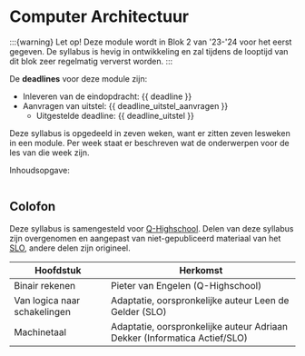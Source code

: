 # Computer Architectuur

:::{warning} Let op!
Deze module wordt in Blok 2 van '23-'24 voor het eerst gegeven. De syllabus is hevig in ontwikkeling en zal tijdens de looptijd van dit blok zeer regelmatig ververst worden.
:::

De **deadlines** voor deze module zijn:

- Inleveren van de eindopdracht: {{ deadline }}
- Aanvragen van uitstel: {{ deadline_uitstel_aanvragen }}
  - Uitgestelde deadline: {{ deadline_uitstel }}

Deze syllabus is opgedeeld in zeven weken, want er zitten zeven lesweken in een module. Per week staat er beschreven wat de onderwerpen voor de les van die week zijn.

Inhoudsopgave:

```{tableofcontents}
```

## Colofon

Deze syllabus is samengesteld voor [Q-Highschool](https://q-highschool.nl/). Delen van deze syllabus zijn overgenomen en aangepast van niet-gepubliceerd materiaal van het [SLO](https://keuzethemas.nl/), andere delen zijn origineel.

| Hoofdstuk                    | Herkomst                                                     |
| ---------------------------- | ------------------------------------------------------------ |
| Binair rekenen               | Pieter van Engelen (Q-Highschool)                            |
| Van logica naar schakelingen | Adaptatie, oorspronkelijke auteur Leen de Gelder (SLO)       |
| Machinetaal                  | Adaptatie, oorspronkelijke auteur Adriaan Dekker (Informatica Actief/SLO) |

